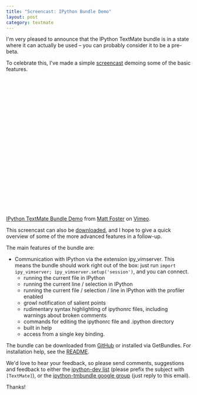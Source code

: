 ```yaml
--- 
title: "Screencast: IPython Bundle Demo"
layout: post
category: textmate
---
```

I'm very pleased to announce that the IPython TextMate bundle is in a state
where it can actually be used – you can probably consider it to be a pre-beta.

To celebrate this, I've made a simple [screencast][1] demoing some of the
basic features. 

<object width="600" height="376"><param name="allowfullscreen" value="true" /><param name="allowscriptaccess" value="always" /><param name="movie" value="http://vimeo.com/moogaloop.swf?clip_id=2281439&amp;server=vimeo.com&amp;show_title=1&amp;show_byline=1&amp;show_portrait=0&amp;color=00ADEF&amp;fullscreen=1" /><embed src="http://vimeo.com/moogaloop.swf?clip_id=2281439&amp;server=vimeo.com&amp;show_title=1&amp;show_byline=1&amp;show_portrait=0&amp;color=00ADEF&amp;fullscreen=1" type="application/x-shockwave-flash" allowfullscreen="true" allowscriptaccess="always" width="600" height="376"></embed></object><br /><a href="http://vimeo.com/2281439">IPython TextMate Bundle Demo</a> from <a href="http://vimeo.com/user750148">Matt Foster</a> on <a href="http://vimeo.com">Vimeo</a>.

This screencast can also be [downloaded](http://www.vimeo.com/download/video:86235851?e=1227097770&amp;h=084bca36e3fcbbddffbbbe0c63dc6a49), and I hope to give a quick overview of some of the more advanced features in a follow-up.

The main features of the bundle are:

 * Communication with IPython via the extension ipy_vimserver. This
means the bundle should work right out of the box: just run `import ipy_vimserver; ipy_vimserver.setup('session')`, and you can connect.
   * running the current file in IPython
   * running the current line / selection in IPython
   * running the current file / selection / line in IPython with the
profiler enabled
   * growl notification of salient points
   * rudimentary syntax highlighting of ipythonrc files, including
warnings about broken comments
   * commands for editing the ipythonrc file and .ipython directory
   * built in help
   * access from a single key binding.

The bundle can be downloaded from [GitHub][2] or installed via GetBundles. For
installation help, see the [README][3].

We'd love to hear your feedback, so please send comments, suggestions
and feedback to either the [ipython-dev list](http://projects.scipy.org/mailman/listinfo/ipython-dev "IPython-dev Info Page") (please prefix the subject
with `[TextMate]`), or the [ipython-tmbundle google group](http://groups.google.com/group/ipython-tmbundle/ "ipython-tmbundle |
  Google Groups") (just reply to
this email).

Thanks!

[1]: http://www.vimeo.com/2281439
[2]: http://github.com/mattfoster/ipython-tmbundle/
[3]: http://github.com/mattfoster/ipython-tmbundle/tree/master/README.md
